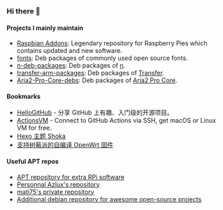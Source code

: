 ### Hi there 👋

#### Projects I mainly maintain
- [Raspbian Addons](https://github.com/raspbian-addons/raspbian-addons): Legendary repository for Raspberry Pies which contains updated and new software.
- [fonts](https://github.com/hmsjy2017/fonts): Deb packages of commonly used open source fonts.
- [n-deb-packages](https://github.com/hmsjy2017/n-deb-packages): Deb packages of [n](https://github.com/tj/n).
- [transfer-arm-packages](https://github.com/hmsjy2017/transfer-arm-packages): Deb packages of [Transfer](https://github.com/Mikubill/transfer).
- [Aria2-Pro-Core-debs](https://github.com/hmsjy2017/Aria2-Pro-Core-debs): Deb packages of [Aria2 Pro Core](https://github.com/P3TERX/Aria2-Pro-Core).
<!-- 
Coming soon:
nali https://github.com/zu1k/nali
aliyundrive-webdav https://github.com/messense/aliyundrive-webdav
BBDown https://github.com/nilaoda/BBDown
dragonwell8 https://github.com/alibaba/dragonwell8。
    other versions: https://dragonwell-jdk.io
Need compile
nushell https://github.com/nushell/nushell
nvui https://github.com/rohit-px2/nvui
nnn https://github.com/jarun/nnn
mgba https://github.com/mgba-emu/mgba
--->

#### Bookmarks
- [HelloGitHub](https://github.com/521xueweihan/HelloGitHub) - 分享 GitHub 上有趣、入门级的开源项目。
- [ActionsVM](https://github.com/hmsjy2017/ActionsVM/actions) - Connect to GitHub Actions via SSH, get macOS or Linux VM for free.
- [Hexo 主题 Shoka](https://github.com/amehime/hexo-theme-shoka)
- [支持树莓派的自编译 OpenWrt 固件](https://github.com/SuLingGG/OpenWrt-Rpi)

#### Useful APT repos
- [APT repository for extra RPi software](https://github.com/raspbian-addons/raspbian-addons)
- [Personnal Azlux's repository](https://packages.azlux.fr)
- [mati75's private repository](https://repozytorium.mati75.eu)
- [Additional debian repository for awesome open-source projects](https://github.com/coslyk/debianopt-repo)
<!--
**hmsjy2017/hmsjy2017** is a ✨ _special_ ✨ repository because its `README.md` (this file) appears on your GitHub profile.

Here are some ideas to get you started:

- 🔭 I’m currently working on ...
- 🌱 I’m currently learning ...
- 👯 I’m looking to collaborate on ...
- 🤔 I’m looking for help with ...
- 💬 Ask me about ...
- 📫 How to reach me: ...
- 😄 Pronouns: ...
- ⚡ Fun fact: ...
-->

